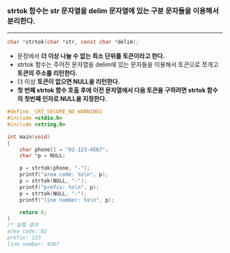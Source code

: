 ### strtok 함수는 str 문자열을 delim 문자열에 있는 구분 문자들을 이용해서 분리한다. ###
____

```c
char *strtok(char *str, const char *delim);
```
- 문장에서 **더 이상 나눌 수 없는 최소 단위를 토큰이라고 한다.**
- strtok 함수는 주어진 문자열을 delim에 있는 문자들을 이용해서 토큰으로 쪼개고 **토큰의 주소를 리턴한다.**
- 더 이상 **토큰이 없으면 NULL을 리턴한다.**
- **첫 번째 strtok 함수 호출 후에 이전 문자열에서 다음 토큰을 구하려면 strtok 함수의 첫번째 인자로 NULL을 지정한다.**

```c
#define _CRT_SECURE_NO_WARNINGS
#include <stdio.h>
#include <string.h>

int main(void)
{
	char phone[] = "02-123-4567";
	char *p = NULL;

	p = strtok(phone, "-");
	printf("area code: %s\n", p);
	p = strtok(NULL, "-");
	printf("prefix: %s\n", p);
	p = strtok(NULL, "-");
	printf("line number: %s\n", p);

	return 0;
}
/* 실행 결과
area code: 02
prefix: 123
line number: 4567
```